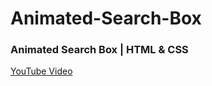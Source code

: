 # Animated-Search-Box

### Animated Search Box | HTML & CSS
[YouTube Video](https://youtu.be/R9Sxwt7KzyU)
